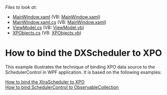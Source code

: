 <!-- default file list -->
*Files to look at*:

* [MainWindow.xaml](./CS/MainWindow.xaml) (VB: [MainWindow.xaml](./VB/MainWindow.xaml))
* [MainWindow.xaml.cs](./CS/MainWindow.xaml.cs) (VB: [MainWindow.xaml](./VB/MainWindow.xaml))
* [ViewModel.cs](./CS/ViewModel.cs) (VB: [ViewModel.vb](./VB/ViewModel.vb))
* [XPObjects.cs](./CS/XPObjects.cs) (VB: [XPObjects.vb](./VB/XPObjects.vb))
<!-- default file list end -->
# How to bind the DXScheduler to XPO


<p>This example illustrates the technique of binding XPO data source to the SchedulerControl in WPF application. It is based on the following examples:</p><p><a href="https://www.devexpress.com/Support/Center/p/E909">How to bind the XtraScheduler to XPO</a><br />
<a href="https://www.devexpress.com/Support/Center/p/E3496">How to bind SchedulerControl to ObservableCollection</a></p>

<br/>


